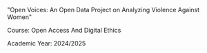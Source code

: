 "Open Voices: An Open Data Project on Analyzing Violence Against Women"


Course: Open Access And Digital Ethics  

Academic Year: 2024/2025
